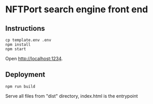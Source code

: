 # NFTPort search engine front end 

## Instructions
```
cp template.env .env
npm install
npm start
```
Open [http://localhost:1234](http://localhost:1234).

## Deployment
```
npm run build
```
Serve all files from "dist" directory, index.html is the entrypoint
